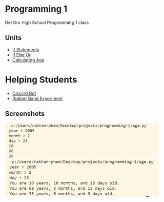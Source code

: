 # Programming 1
Del Oro High School Programming 1 class

## Units
* [If Statements](if_statement.py)
* [If Else Or](if_else_or.py)
* [Calculating Age](age.py)

# Helping Students
* [Discord Bot](discord_bot.py)
* [Rubber Band Experiment](rubberbands_experiment/rubberbands.py)

## Screenshots
![](screenshots/2022-01-06-10-06-02.png)
![](screenshots/2022-01-06-10-22-06.png)